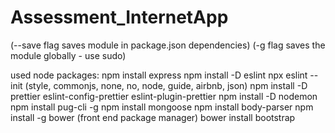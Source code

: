 # Assessment_InternetApp

(--save flag saves module in package.json dependencies)
(-g flag saves the module globally - use sudo)

used node packages:
npm install express
npm install -D eslint
npx eslint --init (style, commonjs, none, no, node, guide, airbnb, json)
npm install -D prettier eslint-config-prettier eslint-plugin-prettier
npm install -D nodemon
npm install pug-cli -g
npm install mongoose
npm install body-parser
npm install -g bower (front end package manager)
bower install bootstrap
